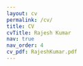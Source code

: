 ```yaml
---
layout: cv
permalink: /cv/
title: CV
cvTitle: Rajesh Kumar
nav: true
nav_order: 4
cv_pdf: RajeshKumar.pdf
---
```

